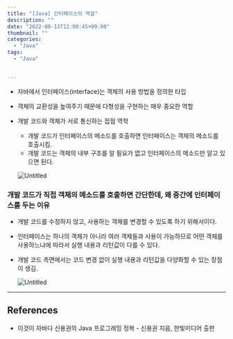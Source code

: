 ```yaml
---
title: "[Java] 인터페이스의 역할"
description: ""
date: "2022-08-13T12:00:45+09:00"
thumbnail: ""
categories:
  - "Java"
tags:
  - "Java"


---
```

<!--more-->

- 자바에서 인터페이스(interface)는 객체의 사용 방법을 정의한 타입
- 객체의 교환성을 높여주기 때문에 다형성을 구현하는 매우 중요한 역할
- 개발 코드와 객체가 서로 통신하는 접점 역학
    - 개발 코드가 인터페이스의 메소드를 호출하면 인터페이스는 객체의 메소드를 호출시킴.
    - 개발 코드는 객체의 내부 구조를 알 필요가 없고 인터페이스의 메소드만 알고 있으면 된다.
    
    ![Untitled](/images/lang_java/interface/인터페이스의_역할/Untitled.png)
    

### 개발 코드가 직접 객체의 메소드를 호출하면 간단한데, 왜 중간에 인터페이스를 두는 이유

- 개발 코드를 수정하지 않고, 사용하는 객체를 변경할 수 있도록 하기 위해서이다.
- 인터페이스는 하나의 객체가 아니라 여러 객체들과 사용이 가능하므로 어떤 객체를 사용하느냐에 따라서 실행 내용과 리턴값이 다를 수 있다.
- 개발 코드 측면에서는 코드 변경 없이 실행 내용과 리턴값을 다양화할 수 있는 장점이 생김.
    
    ![Untitled](/images/lang_java/interface/인터페이스의_역할/Untitled%201.png)
    

---

## References

- 이것이 자바다 신용권의 Java 프로그래밍 정복 - 신용권 지음, 한빛미디어 출판